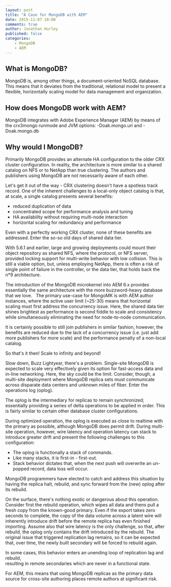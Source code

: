 ```yaml
---
layout: post
title: "A Case for MongoDB with AEM"
date: 2015-11-07 10:00
comments: true
author: Jonathan Hurley
published: false
categories:
    - MongoDB
    - AEM
--- 
```


What is MongoDB?
----------------

MongoDB is, among other things, a document-oriented NoSQL database. This means that it 
deviates from the traditional, relational model to present a flexible, horizontally scaling 
model for data management and organization.

How does MongoDB work with AEM?
-------------------------------

MongoDB integrates with Adobe Experience Manager (AEM) by means of the crx3mongo runmode 
and JVM options: -Doak.mongo.uri and -Doak.mongo.db 

Why would I MongoDB?
--------------------

Primarily MongoDB provides an alternate HA configuration to the older CRX cluster 
configuration. In reality, the architecture is more similar to a shared catalog on NFS or 
to NetApp than true clustering. The authors and publishers using MongoDB are not 
necessarily aware of each other.

<!-- more -->

Let's get it out of the way - CRX clustering doesn't have a spotless track record. One of 
the inherent challenges to a local-only object catalog is that, at scale, a single catalog 
presents several benefits:

* reduced duplication of data
* concentrated scope for performance analysis and tuning
* HA availability without requiring multi-node interaction
* horizontal scaling for redundancy and performance

Even with a perfectly working CRX cluster, none of these benefits are addressed. Enter the 
so-so old days of shared data tier.

With 5.6.1 and earlier, large and growing deployments could mount their object 
repository as shared NFS, where the protocol, or NFS server, provided locking support 
for multi-write behavior with low collision. This is still a viable option, but, unless 
employing NetApp, there is often a risk of single point of failure in the controller, or 
the data tier, that holds back the n*9 architecture.

The introduction of the MongoDB microkernel into AEM 6.x provides essentially the same 
architecture with the more buzzword-heavy database that we love.
 
The primary use-case for MongoMK is with AEM author instances, where the active user limit 
(~25-30) means that horizontal scaling must first address the concurrency issue. Here, the 
shared data tier shines brightest as performance is second fiddle to scale and consistency 
while simultaneously eliminating the need for node-to-node communication.

It is certainly possible to still join publishers in similar fashion, however, the benefits 
are reduced due to the lack of a concurrency issue (i.e. just add more publishers for more 
scale) and the performance penalty of a non-local catalog.

So that's it then! Scale to infinity and beyond!

Slow down, Buzz Lightyear, there's a problem. Single-site MongoDB is expected to 
scale very effectively given its option for fast-access data and in-line networking. Here, 
the sky could be the limit. Consider, though, a multi-site deployment where MongoDB replica 
sets must communicate across disparate data centers and unknown miles of fiber. Enter the 
operations log (oplog).

The oplog is the intermediary for replicas to remain synchronized; essentially providing a 
series of delta operations to be applied in order. This is fairly similar to certain other 
database cluster configurations.

During optimized operation, the oplog is executed as close to realtime with the primary as 
possible, although MongoDB does permit drift. During multi-site operation, however, wire 
latency and operation latency can stack to introduce greater drift and present the following
challenges to this configuration:

* The oplog is functionally a stack of commands.
* Like many stacks, it is first-in - first-out.
* Stack behavior dictates that, when the next push will overwrite an un-popped record, 
  data loss will occur.

MongoDB programmers have elected to catch and address this situation by having the replica 
halt, rebuild, and sync forward from the (new) oplog after its rebuild.

On the surface, there's nothing exotic or dangerous about this operation. Consider first the 
rebuild operation, which wipes all data and thens pull a fresh copy from the known-good 
primary. Even if the export takes zero seconds to complete, the copy of the data volume 
across a latent wire will inherently introduce drift before the remote replica has even 
finished importing. Assume also that wire latency is the only challenge, so that, after 
rebuild, the oplog only contains the drift introduced by the rebuild. The original issue 
that triggered replication lag remains, so it can be expected that, over time, the newly 
built secondary will be forced to rebuild again.

In some cases, this behavior enters an unending loop of replication lag and rebuild,   
resulting in remote secondaries which are never in a functional state.

For AEM, this means that using MongoDB replicas as the primary data source for cross-site 
authoring places remote authors at significant risk.


